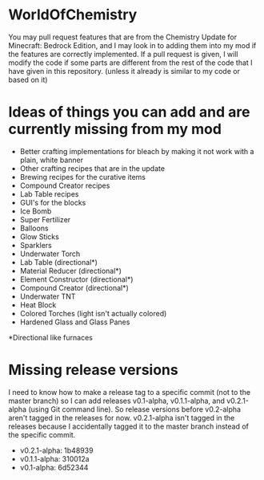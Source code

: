 # WorldOfChemistry
You may pull request features that are from the Chemistry Update for Minecraft: Bedrock Edition, and I may look in to adding them into my mod if the features are correctly implemented. If a pull request is given, I will modify the code if some parts are different from the rest of the code that I have given in this repository. (unless it already is similar to my code or based on it)

# Ideas of things you can add and are currently missing from my mod
* Better crafting implementations for bleach by making it not work with a plain, white banner
* Other crafting recipes that are in the update
* Brewing recipes for the curative items
* Compound Creator recipes
* Lab Table recipes
* GUI's for the blocks
* Ice Bomb
* Super Fertilizer
* Balloons
* Glow Sticks
* Sparklers
* Underwater Torch
* Lab Table (directional*)
* Material Reducer (directional*)
* Element Constructor (directional*)
* Compound Creator (directional*)
* Underwater TNT
* Heat Block
* Colored Torches (light isn't actually colored)
* Hardened Glass and Glass Panes

\*Directional like furnaces

# Missing release versions
I need to know how to make a release tag to a specific commit (not to the master branch) so I can add releases v0.1-alpha, v0.1.1-alpha, and v0.2.1-alpha (using Git command line). So release versions before v0.2-alpha aren't tagged in the releases for now. v0.2.1-alpha isn't tagged in the releases because I accidentally tagged it to the master branch instead of the specific commit. 
* v0.2.1-alpha: 1b48939
* v0.1.1-alpha: 310012a
* v0.1-alpha: 6d52344
